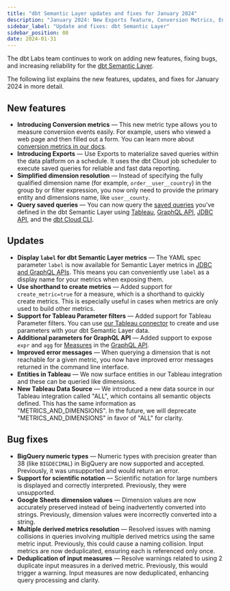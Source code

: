 ```yaml
---
title: "dbt Semantic Layer updates and fixes for January 2024"
description: "January 2024: New Exports feature, Conversion Metrics, Enhanced metrics labels, Support for shorthand to create metrics and Tableau Parameter filters, and bug fixes."
sidebar_label: "Update and fixes: dbt Semantic Layer"
sidebar_position: 08
date: 2024-01-31
---
```

The dbt Labs team continues to work on adding new features, fixing bugs, and increasing reliability for the [dbt Semantic Layer](/docs/use-dbt-semantic-layer/dbt-sl).

The following list explains the new features, updates, and fixes for January 2024 in more detail.

## New features

- **Introducing Conversion metrics** &mdash; This new metric type allows you to measure conversion events easily. For example, users who viewed a web page and then filled out a form. You can learn more about [conversion metrics in our docs](/docs/build/conversion).
- **Introducing Exports** &mdash; Use Exports to materialize saved queries within the data platform on a schedule. It uses the dbt Cloud job scheduler to execute saved queries for reliable and fast data reporting.
- **Simplified dimension resolution** &mdash; Instead of specifying the fully qualified dimension name (for example, `order__user__country`) in the group by or filter expression, you now only need to provide the primary entity and dimensions name, like `user__county`.
- **Query saved queries** &mdash; You can now query the [saved queries](/docs/build/saved-queries) you've defined in the dbt Semantic Layer using [Tableau](/docs/use-dbt-semantic-layer/tableau), [GraphQL API](/docs/dbt-cloud-apis/sl-graphql), [JDBC API](docs/dbt-cloud-apis/sl-jdbc), and the [dbt Cloud CLI](/docs/cloud/cloud-cli-installation).

## Updates

- **Display `label` for dbt Semantic Layer metrics** &mdash; The YAML spec parameter `label` is now available for Semantic Layer metrics in [JDBC and GraphQL APIs](/docs/dbt-cloud-apis/sl-api-overview). This means you can conveniently use `label` as a display name for your metrics when exposing them.
- **Use shorthand to create metrics** &mdash; Added support for `create_metric=true` for a measure, which is a shorthand to quickly create metrics. This is especially useful in cases when metrics are only used to build other metrics.
- **Support for Tableau Parameter filters** &mdash; Added support for Tableau Parameter filters. You can use [our Tableau connector](docs/use-dbt-semantic-layer/tableau) to create and use parameters with your dbt Semantic Layer data.
- **Additional parameters for GraphQL API** &mdash;  Added support to expose `expr` and `agg` for [Measures](/docs/build/measures) in the [GraphQL API](/docs/dbt-cloud-apis/sl-graphql).
- **Improved error messages** &mdash; When querying a dimension that is not reachable for a given metric, you now have improved error messages returned in the command line interface.
- **Entities in Tableau** &mdash; We now surface entities in our Tableau integration and these can be queried like dimensions.
- **New Tableau Data Source** &mdash; We introduced a new data source in our Tableau integration called "ALL", which contains all semantic objects defined. This has the same information as "METRICS_AND_DIMENSIONS". In the future, we will deprecate "METRICS_AND_DIMENSIONS" in favor of "ALL" for clarity. 

## Bug fixes

- **BigQuery numeric types** &mdash; Numeric types with precision greater than 38 (like `BIGDECIMAL`) in BigQuery are now supported and accepted. Previously, it was unsupported and would return an error.
- **Support for scientific notation** &mdash; Scientific notation for large numbers is displayed and correctly interpreted. Previously, they were unsupported. 
- **Google Sheets dimension values** &mdash; Dimension values are now accurately preserved instead of being inadvertently converted into strings. Previously, dimension values were incorrectly converted into a string.  
- **Multiple derived metrics resolution** &mdash; Resolved issues with naming collisions in queries involving multiple derived metrics using the same metric input. Previously, this could cause a naming collision. Input metrics are now deduplicated, ensuring each is referenced only once.
- **Deduplication of input measures** &mdash; Resolve warnings related to using 2 duplicate input measures in a derived metric. Previously, this would trigger a warning. Input measures are now deduplicated, enhancing query processing and clarity.
